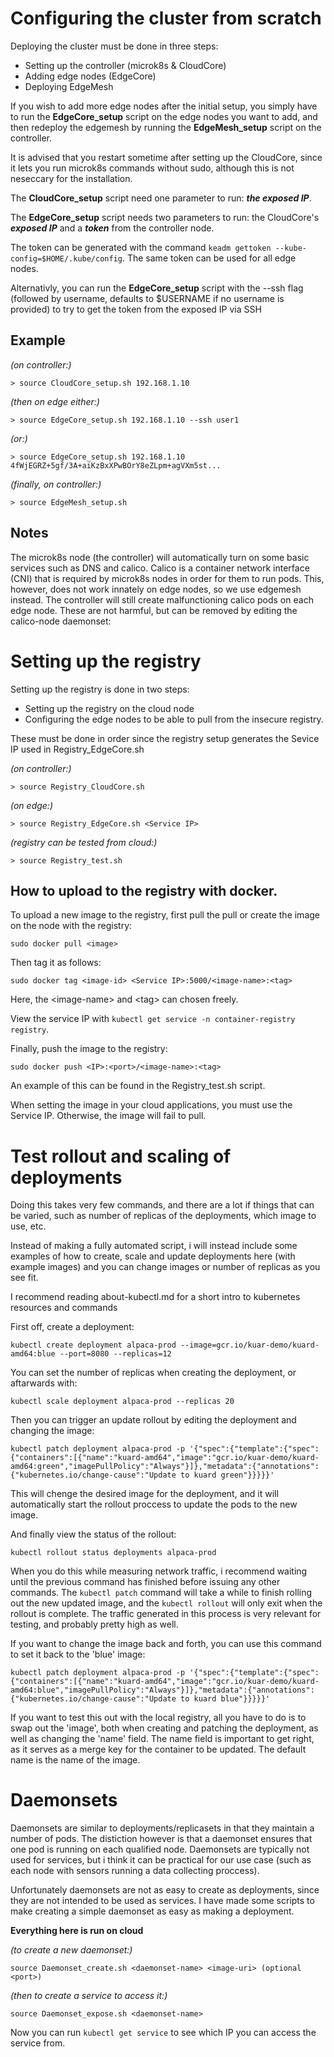 # Configuring the cluster from scratch

Deploying the cluster must be done in three steps:
- Setting up the controller (microk8s & CloudCore)
- Adding edge nodes (EdgeCore)
- Deploying EdgeMesh

If you wish to add more edge nodes after the initial setup, you simply have to run the **EdgeCore_setup** script on the edge nodes you want to add, and then redeploy the edgemesh by running the **EdgeMesh_setup** script on the controller.

It is advised that you restart sometime after setting up the CloudCore, since it lets you run microk8s commands without sudo, although this is not neseccary for the installation.

The **CloudCore_setup** script need one parameter to run: ***the exposed IP***.

The **EdgeCore_setup** script needs two parameters to run: the CloudCore's ***exposed IP*** and a ***token*** from the controller node.

The token can be generated with the command `keadm gettoken --kube-config=$HOME/.kube/config`. The same token can be used for all edge nodes.

Alternativly, you can run the **EdgeCore_setup** script with the --ssh flag (followed by username, defaults to $USERNAME if no username is provided) to try to get the token from the exposed IP via SSH

## Example
*(on controller:)*

`> source CloudCore_setup.sh 192.168.1.10`

*(then on edge either:)*

`> source EdgeCore_setup.sh 192.168.1.10 --ssh user1`

*(or:)*

`> source EdgeCore_setup.sh 192.168.1.10 4fWjEGRZ+5gf/3A+aiKzBxXPwBOrY8eZLpm+agVXm5st...`

*(finally, on controller:)*

`> source EdgeMesh_setup.sh`

## Notes
The microk8s node (the controller) will automatically turn on some basic services such as DNS and calico.
Calico is a container network interface (CNI) that is required by microk8s nodes in order for them to run pods. This, however, does not work innately on edge nodes, so we use edgemesh instead. The controller will still create malfunctioning calico pods on each edge node. These are not harmful, but can be removed by editing the calico-node daemonset:

# Setting up the registry

Setting up the registry is done in two steps:
- Setting up the registry on the cloud node
- Configuring the edge nodes to be able to pull from the insecure registry.

These must be done in order since the registry setup generates the Sevice IP used in Registry_EdgeCore.sh

*(on controller:)*

`> source Registry_CloudCore.sh`

*(on edge:)*

`> source Registry_EdgeCore.sh <Service IP>`

*(registry can be tested from cloud:)*

`> source Registry_test.sh` 

## How to upload to the registry with docker.

To upload a new image to the registry, first pull the pull or create the image on the node with the registry:

`sudo docker pull <image>`

Then tag it as follows:

`sudo docker tag <image-id> <Service IP>:5000/<image-name>:<tag>`

Here, the \<image-name\> and \<tag\> can chosen freely.

View the service IP with `kubectl get service -n container-registry registry`.

Finally, push the image to the registry:

`sudo docker push <IP>:<port>/<image-name>:<tag>`

An example of this can be found in the Registry_test.sh script.

When setting the image in your cloud applications, you must use the Service IP. Otherwise, the image will fail to pull.

# Test rollout and scaling of deployments

Doing this takes very few commands, and there are a lot if things that can be varied, such as number of replicas of the deployments, which image to use, etc.

Instead of making a fully automated script, i will instead include some examples of how to create, scale and update deployments here (with example images) and you can change images or number of replicas as you see fit.

I recommend reading about-kubectl.md for a short intro to kubernetes resources and commands

First off, create a deployment:

`kubectl create deployment alpaca-prod --image=gcr.io/kuar-demo/kuard-amd64:blue --port=8080 --replicas=12`

You can set the number of replicas when creating the deployment, or aftarwards with:

`kubectl scale deployment alpaca-prod --replicas 20`

Then you can trigger an update rollout by editing the deployment and changing the image:

`kubectl patch deployment alpaca-prod -p '{"spec":{"template":{"spec":{"containers":[{"name":"kuard-amd64","image":"gcr.io/kuar-demo/kuard-amd64:green","imagePullPolicy":"Always"}]},"metadata":{"annotations":{"kubernetes.io/change-cause":"Update to kuard green"}}}}}'` 

This will chenge the desired image for the deployment, and it will automatically start the rollout proccess to update the pods to the new image.

And finally view the status of the rollout:

`kubectl rollout status deployments alpaca-prod`

When you do this while measuring network traffic, i recommend waiting until the previous command has finished before issuing any other commands. The `kubectl patch` command will take a while to finish rolling out the new updated image, and the `kubectl rollout` will only exit when the rollout is complete. The traffic generated in this process is very relevant for testing, and probably pretty high as well.

If you want to change the image back and forth, you can use this command to set it back to the 'blue' image:

`kubectl patch deployment alpaca-prod -p '{"spec":{"template":{"spec":{"containers":[{"name":"kuard-amd64","image":"gcr.io/kuar-demo/kuard-amd64:blue","imagePullPolicy":"Always"}]},"metadata":{"annotations":{"kubernetes.io/change-cause":"Update to kuard blue"}}}}}'`

If you want to test this out with the local registry, all you have to do is to swap out the 'image', both when creating and patching the deployment, as well as changing the 'name' field. The name field is important to get right, as it serves as a merge key for the container to be updated. The default name is the name of the image.

# Daemonsets

Daemonsets are similar to deployments/replicasets in that they maintain a number of pods. The distiction however is that a daemonset ensures that one pod is running on each qualified node. Daemonsets are typically not used for services, but i think it can be practical for our use case (such as each node with sensors running a data collecting proccess).

Unfortunately daemonsets are not as easy to create as deployments, since they are not intended to be used as services. I have made some scripts to make creating a simple daemonset as easy as making a deployment.

**Everything here is run on cloud**

*(to create a new daemonset:)*

`source Daemonset_create.sh <daemonset-name> <image-uri> (optional <port>)`

*(then to create a service to access it:)*

`source Daemonset_expose.sh <daemonset-name>`

Now you can run `kubectl get service` to see which IP you can access the service from.
